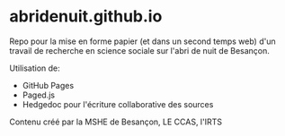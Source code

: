 # abridenuit.github.io

Repo pour la mise en forme papier (et dans un second temps web) d'un travail de recherche en science sociale sur l'abri de nuit de Besançon.

Utilisation de: 
- GitHub Pages
- Paged.js
- Hedgedoc pour l'écriture collaborative des sources

Contenu créé par la MSHE de Besançon, LE CCAS, l'IRTS
